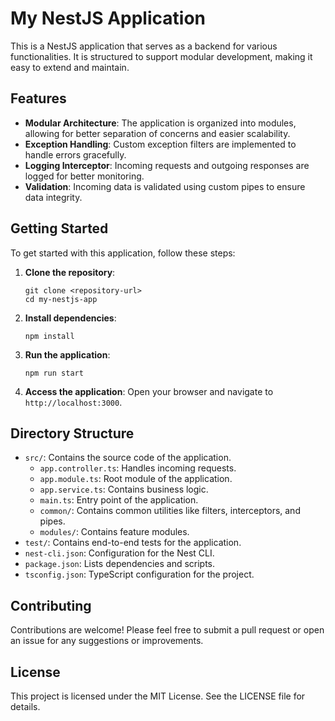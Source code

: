 # My NestJS Application

This is a NestJS application that serves as a backend for various functionalities. It is structured to support modular development, making it easy to extend and maintain.

## Features

- **Modular Architecture**: The application is organized into modules, allowing for better separation of concerns and easier scalability.
- **Exception Handling**: Custom exception filters are implemented to handle errors gracefully.
- **Logging Interceptor**: Incoming requests and outgoing responses are logged for better monitoring.
- **Validation**: Incoming data is validated using custom pipes to ensure data integrity.

## Getting Started

To get started with this application, follow these steps:

1. **Clone the repository**:
   ```
   git clone <repository-url>
   cd my-nestjs-app
   ```

2. **Install dependencies**:
   ```
   npm install
   ```

3. **Run the application**:
   ```
   npm run start
   ```

4. **Access the application**:
   Open your browser and navigate to `http://localhost:3000`.

## Directory Structure

- `src/`: Contains the source code of the application.
  - `app.controller.ts`: Handles incoming requests.
  - `app.module.ts`: Root module of the application.
  - `app.service.ts`: Contains business logic.
  - `main.ts`: Entry point of the application.
  - `common/`: Contains common utilities like filters, interceptors, and pipes.
  - `modules/`: Contains feature modules.
- `test/`: Contains end-to-end tests for the application.
- `nest-cli.json`: Configuration for the Nest CLI.
- `package.json`: Lists dependencies and scripts.
- `tsconfig.json`: TypeScript configuration for the project.

## Contributing

Contributions are welcome! Please feel free to submit a pull request or open an issue for any suggestions or improvements.

## License

This project is licensed under the MIT License. See the LICENSE file for details.